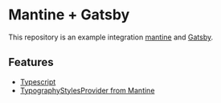 # Mantine + Gatsby

This repository is an example integration [mantine](https://mantine.dev) and [Gatsby](https://www.gatsbyjs.com/).

## Features

- [Typescript](http://www.typescriptlang.org/)
- [TypographyStylesProvider from Mantine](https://mantine.dev/core/typography-styles-provider/)
